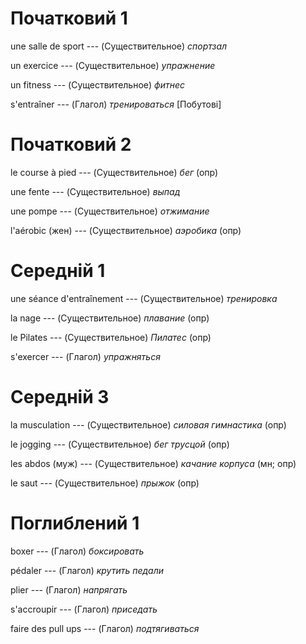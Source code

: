 # Початковий 1

une salle de sport --- (Существительное)
*спортзал*



un exercice --- (Существительное)
*упражнение*



un fitness --- (Существительное)
*фитнес*



s'entraîner --- (Глагол)
*тренироваться* [Побутові]



# Початковий 2

le course à pied --- (Существительное)
*бег* (опр)



une fente --- (Существительное)
*выпад*



une pompe --- (Существительное)
*отжимание*



l'aérobic (жен) --- (Существительное)
*аэробика* (опр)



# Середній 1

une séance d'entraînement --- (Существительное)
*тренировка*



la nage --- (Существительное)
*плавание* (опр)



le Pilates --- (Существительное)
*Пилатес* (опр)



s'exercer --- (Глагол)
*упражняться*



# Середній 3

la musculation --- (Существительное)
*силовая гимнастика* (опр)



le jogging --- (Существительное)
*бег трусцой* (опр)



les abdos (муж) --- (Существительное)
*качание корпуса* (мн; опр)



le saut --- (Существительное)
*прыжок* (опр)



# Поглиблений 1

boxer --- (Глагол)
*боксировать*



pédaler --- (Глагол)
*крутить педали*



plier --- (Глагол)
*напрягать*



s'accroupir --- (Глагол)
*приседать*



faire des pull ups --- (Глагол)
*подтягиваться*